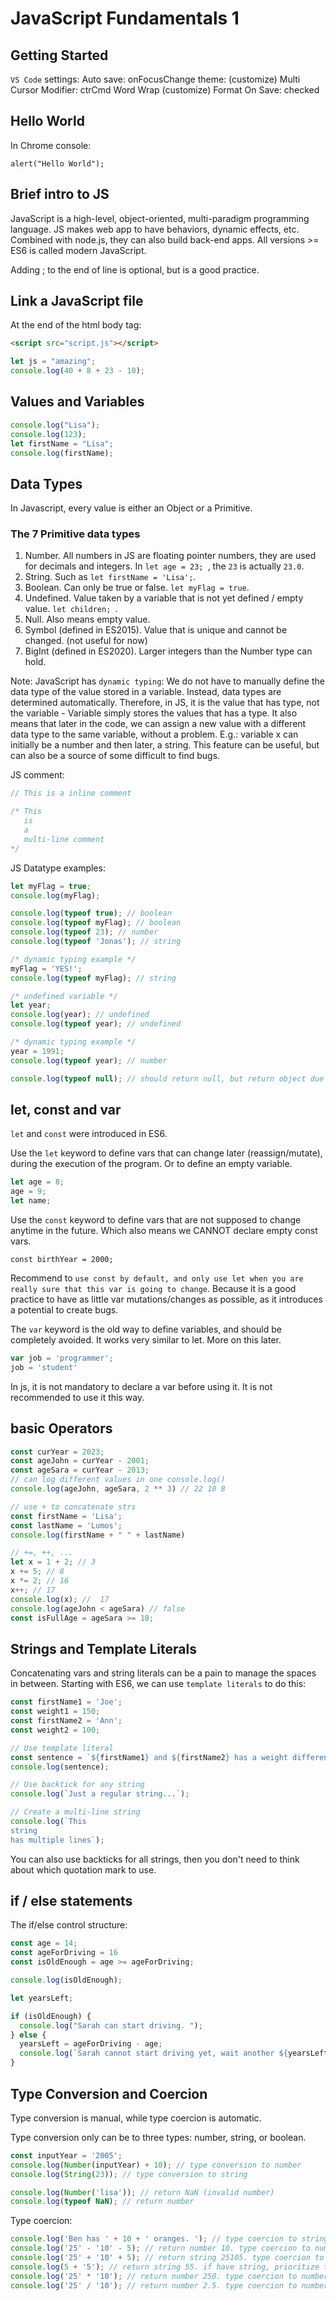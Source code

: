 # JavaScript Fundamentals 1

## Getting Started
`VS Code` settings: 
Auto save: onFocusChange
theme: (customize)
Multi Cursor Modifier: ctrCmd
Word Wrap (customize)
Format On Save: checked

## Hello World
In Chrome console: 
```
alert("Hello World");
```

## Brief intro to JS
JavaScript is a high-level, object-oriented, multi-paradigm programming language. JS makes web app to have behaviors, dynamic effects, etc. Combined with node.js, they can also build back-end apps. All versions >= ES6 is called modern JavaScript. 

Adding ; to the end of line is optional, but is a good practice. 

## Link a JavaScript file
At the end of the html body tag: 
```html
<script src="script.js"></script>
```

```js
let js = "amazing";
console.log(40 + 8 + 23 - 10);
```

## Values and Variables
```js
console.log("Lisa");
console.log(123);
let firstName = "Lisa";
console.log(firstName);
```

## Data Types
In Javascript, every value is either an Object or a Primitive. 

### The 7 Primitive data types
1. Number. All numbers in JS are floating pointer numbers, they are used for decimals and integers. In `let age = 23; `, the `23` is actually `23.0`. 
2. String. Such as `let firstName = 'Lisa';`. 
3. Boolean. Can only be true or false. `let myFlag = true`. 
4. Undefined. Value taken by a variable that is not yet defined / empty value. `let children; `. 
5. Null. Also means empty value. 
6. Symbol (defined in ES2015). Value that is unique and cannot be changed. (not useful for now)
7. BigInt (defined in ES2020). Larger integers than the Number type can hold. 

Note: JavaScript has `dynamic typing`: We do not have to manually define the data type of the value stored in a variable. Instead, data types are determined automatically. Therefore, in JS, it is the value that has type, not the variable - Variable simply stores the values that has a type. It also means that later in the code, we can assign a new value with a different data type to the same variable, without a problem. E.g.: variable x can initially be a number and then later, a string. This feature can be useful, but can also be a source of some difficult to find bugs. 

JS comment: 
```js
// This is a inline comment

/* This
   is 
   a
   multi-line comment
*/
```
JS Datatype examples: 
```js
let myFlag = true;
console.log(myFlag);

console.log(typeof true); // boolean
console.log(typeof myFlag); // boolean
console.log(typeof 23); // number
console.log(typeof 'Jonas'); // string

/* dynamic typing example */
myFlag = 'YES!';
console.log(typeof myFlag); // string

/* undefined variable */
let year;
console.log(year); // undefined
console.log(typeof year); // undefined

/* dynamic typing example */
year = 1991;
console.log(typeof year); // number

console.log(typeof null); // should return null, but return object due to a legacy bug. 
```

## let, const and var
`let` and `const` were introduced in ES6. 

Use the `let` keyword to define vars that can change later (reassign/mutate), during the execution of the program. Or to define an empty variable. 
```js
let age = 8;
age = 9;
let name;
```

Use the `const` keyword to define vars that are not supposed to change anytime in the future. Which also means we CANNOT declare empty const vars. 
```
const birthYear = 2000; 
```

Recommend to `use const by default, and only use let when you are really sure that this var is going to change`. Because it is a good practice to have as little var mutations/changes as possible, as it introduces a potential to create bugs. 

The `var` keyword is the old way to define variables, and should be completely avoided. It works very similar to let. More on this later. 
```js
var job = 'programmer';
job = 'student'
```

In js, it is not mandatory to declare a var before using it. It is not recommended to use it this way. 

## basic Operators
```js
const curYear = 2023;
const ageJohn = curYear - 2001;
const ageSara = curYear - 2013;
// can log different values in one console.log()
console.log(ageJohn, ageSara, 2 ** 3) // 22 10 8

// use + to concatenate strs
const firstName = 'Lisa';
const lastName = 'Lumos';
console.log(firstName + " " + lastName)

// +=, ++, ...
let x = 1 + 2; // 3
x += 5; // 8
x *= 2; // 16
x++; // 17
console.log(x); //  17
console.log(ageJohn < ageSara) // false
const isFullAge = ageSara >= 18;
```

## Strings and Template Literals
Concatenating vars and string literals can be a pain to manage the spaces in between. Starting with ES6, we can use `template literals` to do this:
```js
const firstName1 = 'Joe';
const weight1 = 150;
const firstName2 = 'Ann';
const weight2 = 100;

// Use template literal
const sentence = `${firstName1} and ${firstName2} has a weight difference of ${weight1-weight2}lbs. `;
console.log(sentence);

// Use backtick for any string
console.log(`Just a regular string...`);

// Create a multi-line string
console.log(`This
string
has multiple lines`);
```

You can also use backticks for all strings, then you don't need to think about which quotation mark to use. 

## if / else statements
The if/else control structure: 
```js
const age = 14;
const ageForDriving = 16
const isOldEnough = age >= ageForDriving;

console.log(isOldEnough);

let yearsLeft;

if (isOldEnough) {
  console.log("Sarah can start driving. ");
} else {
  yearsLeft = ageForDriving - age;
  console.log(`Sarah cannot start driving yet, wait another ${yearsLeft} years. `);
}
```

## Type Conversion and Coercion
Type conversion is manual, while type coercion is automatic. 

Type conversion only can be to three types: number, string, or boolean. 
```js
const inputYear = '2005';
console.log(Number(inputYear) + 10); // type conversion to number
console.log(String(23)); // type conversion to string

console.log(Number('lisa')); // return NaN (invalid number)
console.log(typeof NaN); // return number
```

Type coercion:
```js
console.log('Ben has ' + 10 + ' oranges. '); // type coercion to string
console.log('25' - '10' - 5); // return number 10. type coercion to number
console.log('25' + '10' + 5); // return string 25105. type coercion to string
console.log(5 + '5'); // return string 55. if have string, prioritize to use string
console.log('25' * '10'); // return number 250. type coercion to number
console.log('25' / '10'); // return number 2.5. type coercion to number
```















